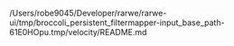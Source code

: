/Users/robe9045/Developer/rarwe/rarwe-ui/tmp/broccoli_persistent_filtermapper-input_base_path-61E0HOpu.tmp/velocity/README.md